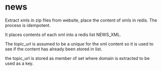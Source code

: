 # news
Extract xmls in zip files from website, place the content of xmls in redis. The process is idempotent.

It places contents of each xml into a redis list NEWS_XML.

The topic_url is assumed to be a unique for the xml content so it is used to see if the content has already been stored in list.

the topic_url is stored as member of set where domain is extracted to be used as a key.

